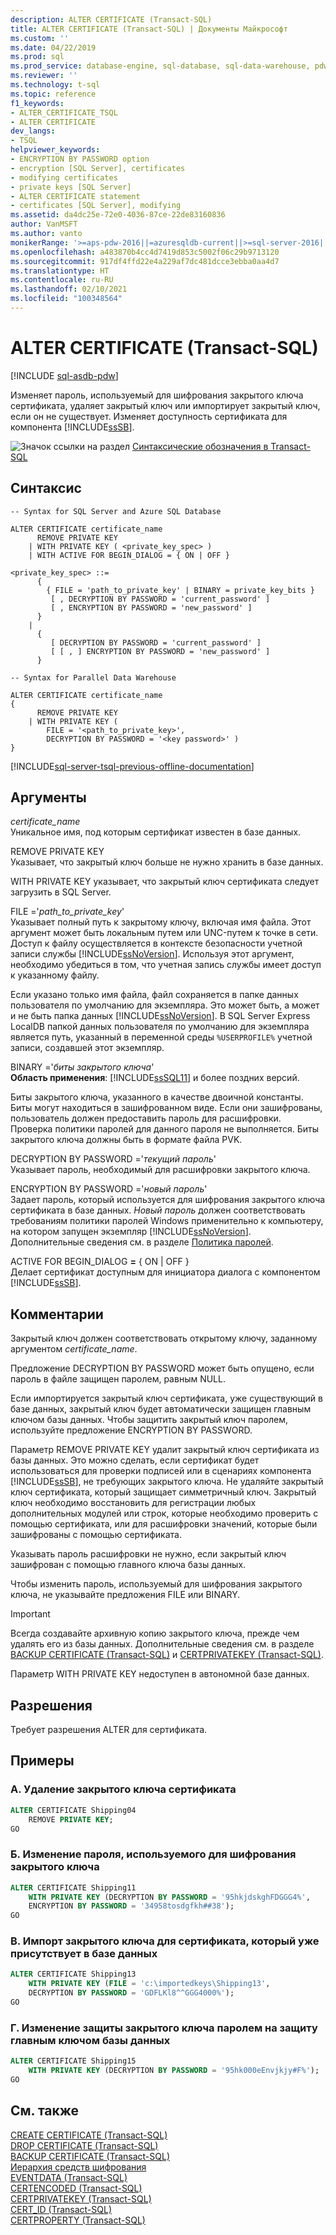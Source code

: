 ```yaml
---
description: ALTER CERTIFICATE (Transact-SQL)
title: ALTER CERTIFICATE (Transact-SQL) | Документы Майкрософт
ms.custom: ''
ms.date: 04/22/2019
ms.prod: sql
ms.prod_service: database-engine, sql-database, sql-data-warehouse, pdw
ms.reviewer: ''
ms.technology: t-sql
ms.topic: reference
f1_keywords:
- ALTER_CERTIFICATE_TSQL
- ALTER CERTIFICATE
dev_langs:
- TSQL
helpviewer_keywords:
- ENCRYPTION BY PASSWORD option
- encryption [SQL Server], certificates
- modifying certificates
- private keys [SQL Server]
- ALTER CERTIFICATE statement
- certificates [SQL Server], modifying
ms.assetid: da4dc25e-72e0-4036-87ce-22de83160836
author: VanMSFT
ms.author: vanto
monikerRange: '>=aps-pdw-2016||=azuresqldb-current||>=sql-server-2016||>=sql-server-linux-2017||=azuresqldb-mi-current'
ms.openlocfilehash: a483870b4cc4d7419d853c5002f06c29b9713120
ms.sourcegitcommit: 917df4ffd22e4a229af7dc481dcce3ebba0aa4d7
ms.translationtype: HT
ms.contentlocale: ru-RU
ms.lasthandoff: 02/10/2021
ms.locfileid: "100348564"
---
```

# <a name="alter-certificate-transact-sql"></a>ALTER CERTIFICATE (Transact-SQL)

[!INCLUDE [sql-asdb-pdw](../../includes/applies-to-version/sql-asdb-pdw.md)]

  Изменяет пароль, используемый для шифрования закрытого ключа сертификата, удаляет закрытый ключ или импортирует закрытый ключ, если он не существует. Изменяет доступность сертификата для компонента [!INCLUDE[ssSB](../../includes/sssb-md.md)].  
  
 ![Значок ссылки на раздел](../../database-engine/configure-windows/media/topic-link.gif "Значок ссылки на раздел") [Синтаксические обозначения в Transact-SQL](../../t-sql/language-elements/transact-sql-syntax-conventions-transact-sql.md)  
  
## <a name="syntax"></a>Синтаксис  
  
```syntaxsql
-- Syntax for SQL Server and Azure SQL Database  
  
ALTER CERTIFICATE certificate_name   
      REMOVE PRIVATE KEY  
    | WITH PRIVATE KEY ( <private_key_spec> )  
    | WITH ACTIVE FOR BEGIN_DIALOG = { ON | OFF }  
  
<private_key_spec> ::=   
      {   
        { FILE = 'path_to_private_key' | BINARY = private_key_bits }  
         [ , DECRYPTION BY PASSWORD = 'current_password' ]  
         [ , ENCRYPTION BY PASSWORD = 'new_password' ]  
      }  
    |  
      {  
         [ DECRYPTION BY PASSWORD = 'current_password' ]  
         [ [ , ] ENCRYPTION BY PASSWORD = 'new_password' ]  
      }  
``` 
 
 
```syntaxsql  
-- Syntax for Parallel Data Warehouse  
  
ALTER CERTIFICATE certificate_name   
{  
      REMOVE PRIVATE KEY  
    | WITH PRIVATE KEY (   
        FILE = '<path_to_private_key>',  
        DECRYPTION BY PASSWORD = '<key password>' )
}  
```  

[!INCLUDE[sql-server-tsql-previous-offline-documentation](../../includes/sql-server-tsql-previous-offline-documentation.md)]

## <a name="arguments"></a>Аргументы
 *certificate_name*  
 Уникальное имя, под которым сертификат известен в базе данных.  
  
 REMOVE PRIVATE KEY  
 Указывает, что закрытый ключ больше не нужно хранить в базе данных.  
  
 WITH PRIVATE KEY указывает, что закрытый ключ сертификата следует загрузить в SQL Server.

 FILE ='*path_to_private_key*'  
 Указывает полный путь к закрытому ключу, включая имя файла. Этот аргумент может быть локальным путем или UNC-путем к точке в сети. Доступ к файлу осуществляется в контексте безопасности учетной записи службы [!INCLUDE[ssNoVersion](../../includes/ssnoversion-md.md)]. Используя этот аргумент, необходимо убедиться в том, что учетная запись службы имеет доступ к указанному файлу.
 
 Если указано только имя файла, файл сохраняется в папке данных пользователя по умолчанию для экземпляра. Это может быть, а может и не быть папка данных [!INCLUDE[ssNoVersion](../../includes/ssnoversion-md.md)]. В SQL Server Express LocalDB папкой данных пользователя по умолчанию для экземпляра является путь, указанный в переменной среды `%USERPROFILE%` учетной записи, создавшей этот экземпляр.  
  
 BINARY ='*биты закрытого ключа*'  
 **Область применения**: [!INCLUDE[ssSQL11](../../includes/sssql11-md.md)] и более поздних версий.  
  
 Биты закрытого ключа, указанного в качестве двоичной константы. Биты могут находиться в зашифрованном виде. Если они зашифрованы, пользователь должен предоставить пароль для расшифровки. Проверка политики паролей для данного пароля не выполняется. Биты закрытого ключа должны быть в формате файла PVK.  
  
 DECRYPTION BY PASSWORD ='*текущий пароль*'  
 Указывает пароль, необходимый для расшифровки закрытого ключа.  
  
 ENCRYPTION BY PASSWORD ='*новый пароль*'  
 Задает пароль, который используется для шифрования закрытого ключа сертификата в базе данных. *Новый пароль* должен соответствовать требованиям политики паролей Windows применительно к компьютеру, на котором запущен экземпляр [!INCLUDE[ssNoVersion](../../includes/ssnoversion-md.md)]. Дополнительные сведения см. в разделе [Политика паролей](../../relational-databases/security/password-policy.md).  
  
 ACTIVE FOR BEGIN_DIALOG **=** { ON | OFF }  
 Делает сертификат доступным для инициатора диалога с компонентом [!INCLUDE[ssSB](../../includes/sssb-md.md)].  
  
## <a name="remarks"></a>Комментарии  
 Закрытый ключ должен соответствовать открытому ключу, заданному аргументом *certificate_name*.  
  
 Предложение DECRYPTION BY PASSWORD может быть опущено, если пароль в файле защищен паролем, равным NULL.  
  
 Если импортируется закрытый ключ сертификата, уже существующий в базе данных, закрытый ключ будет автоматически защищен главным ключом базы данных. Чтобы защитить закрытый ключ паролем, используйте предложение ENCRYPTION BY PASSWORD.  
  
 Параметр REMOVE PRIVATE KEY удалит закрытый ключ сертификата из базы данных. Это можно сделать, если сертификат будет использоваться для проверки подписей или в сценариях компонента [!INCLUDE[ssSB](../../includes/sssb-md.md)], не требующих закрытого ключа. Не удаляйте закрытый ключ сертификата, который защищает симметричный ключ. Закрытый ключ необходимо восстановить для регистрации любых дополнительных модулей или строк, которые необходимо проверить с помощью сертификата, или для расшифровки значений, которые были зашифрованы с помощью сертификата.   
  
 Указывать пароль расшифровки не нужно, если закрытый ключ зашифрован с помощью главного ключа базы данных.  
 
 Чтобы изменить пароль, используемый для шифрования закрытого ключа, не указывайте предложения FILE или BINARY.
  
> [!IMPORTANT]  
>  Всегда создавайте архивную копию закрытого ключа, прежде чем удалять его из базы данных. Дополнительные сведения см. в разделе [BACKUP CERTIFICATE (Transact-SQL)](../../t-sql/statements/backup-certificate-transact-sql.md) и [CERTPRIVATEKEY (Transact-SQL)](../../t-sql/functions/certprivatekey-transact-sql.md).  
  
 Параметр WITH PRIVATE KEY недоступен в автономной базе данных.  
  
## <a name="permissions"></a>Разрешения  
 Требует разрешения ALTER для сертификата.  
  
## <a name="examples"></a>Примеры  
  
### <a name="a-removing-the-private-key-of-a-certificate"></a>A. Удаление закрытого ключа сертификата  
  
```sql  
ALTER CERTIFICATE Shipping04   
    REMOVE PRIVATE KEY;  
GO  
```  
  
### <a name="b-changing-the-password-that-is-used-to-encrypt-the-private-key"></a>Б. Изменение пароля, используемого для шифрования закрытого ключа  
  
```sql  
ALTER CERTIFICATE Shipping11   
    WITH PRIVATE KEY (DECRYPTION BY PASSWORD = '95hkjdskghFDGGG4%',  
    ENCRYPTION BY PASSWORD = '34958tosdgfkh##38');  
GO  
```  
  
### <a name="c-importing-a-private-key-for-a-certificate-that-is-already-present-in-the-database"></a>В. Импорт закрытого ключа для сертификата, который уже присутствует в базе данных  
  
```sql  
ALTER CERTIFICATE Shipping13   
    WITH PRIVATE KEY (FILE = 'c:\importedkeys\Shipping13',  
    DECRYPTION BY PASSWORD = 'GDFLKl8^^GGG4000%');  
GO  
```  
  
### <a name="d-changing-the-protection-of-the-private-key-from-a-password-to-the-database-master-key"></a>Г. Изменение защиты закрытого ключа паролем на защиту главным ключом базы данных  
  
```sql  
ALTER CERTIFICATE Shipping15   
    WITH PRIVATE KEY (DECRYPTION BY PASSWORD = '95hk000eEnvjkjy#F%');  
GO  
```  
  
## <a name="see-also"></a>См. также  
 [CREATE CERTIFICATE (Transact-SQL)](../../t-sql/statements/create-certificate-transact-sql.md)  
 [DROP CERTIFICATE (Transact-SQL)](../../t-sql/statements/drop-certificate-transact-sql.md)  
 [BACKUP CERTIFICATE (Transact-SQL)](../../t-sql/statements/backup-certificate-transact-sql.md)  
 [Иерархия средств шифрования](../../relational-databases/security/encryption/encryption-hierarchy.md)  
 [EVENTDATA (Transact-SQL)](../../t-sql/functions/eventdata-transact-sql.md)  
 [CERTENCODED (Transact-SQL)](../../t-sql/functions/certencoded-transact-sql.md)  
 [CERTPRIVATEKEY (Transact-SQL)](../../t-sql/functions/certprivatekey-transact-sql.md)  
 [CERT_ID (Transact-SQL)](../../t-sql/functions/cert-id-transact-sql.md)  
 [CERTPROPERTY (Transact-SQL)](../../t-sql/functions/certproperty-transact-sql.md)  
  
  

